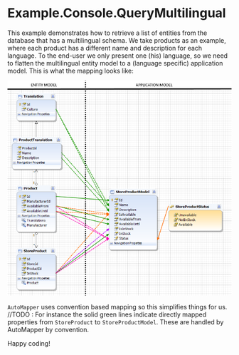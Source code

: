 # Example.Console.QueryMultilingual

This example demonstrates how to retrieve a list of entities from the database that has a multilingual schema. 
We take products as an example, where each product has a different name and description for each language.
To the end-user we only present one (his) language, so we need to flatten the multilingual entity model to a (language specific) application model.
This is what the mapping looks like:

![Mapping from Entity Model to Application Model](Resources/AdvancedMapping.png)

`AutoMapper` uses convention based mapping so this simplifies things for us.  
//TODO : For instance the solid green lines indicate directly mapped properties from `StoreProduct` to `StoreProductModel`. 
These are handled by AutoMapper by convention.



Happy coding!

